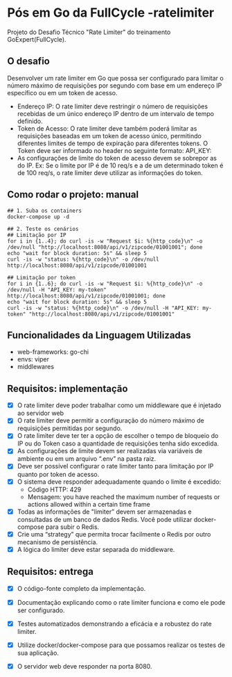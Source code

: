 # Pós em Go da FullCycle -ratelimiter
Projeto do Desafio Técnico "Rate Limiter" do treinamento GoExpert(FullCycle).



## O desafio
Desenvolver um rate limiter em Go que possa ser configurado para limitar o número máximo de requisições por segundo com base em um endereço IP específico ou em um token de acesso.
- Endereço IP: O rate limiter deve restringir o número de requisições recebidas de um único endereço IP dentro de um intervalo de tempo definido.
- Token de Acesso: O rate limiter deve também poderá limitar as requisições baseadas em um token de acesso único, permitindo diferentes limites de tempo de expiração para diferentes tokens. O Token deve ser informado no header no seguinte formato:
API_KEY: <TOKEN>
- As configurações de limite do token de acesso devem se sobrepor as do IP. Ex: Se o limite por IP é de 10 req/s e a de um determinado token é de 100 req/s, o rate limiter deve utilizar as informações do token.



## Como rodar o projeto: manual
``` shell
## 1. Suba os containers
docker-compose up -d

## 2. Teste os cenários
## Limitação por IP
for i in {1..4}; do curl -is -w "Request $i: %{http_code}\n" -o /dev/null "http://localhost:8080/api/v1/zipcode/01001001"; done
echo "wait for block duration: 5s" && sleep 5
curl -is -w "status: %{http_code}\n" -o /dev/null http://localhost:8080/api/v1/zipcode/01001001

## Limitação por token
for i in {1..6}; do curl -is -w "Request $i: %{http_code}\n" -o /dev/null -H "API_KEY: my-token" http://localhost:8080/api/v1/zipcode/01001001; done
echo "wait for block duration: 5s" && sleep 5
curl -is -w "status: %{http_code}\n" -o /dev/null -H "API_KEY: my-token" "http://localhost:8080/api/v1/zipcode/01001001"
```


## Funcionalidades da Linguagem Utilizadas
- web-frameworks: go-chi
- envs: viper
- middlewares



## Requisitos: implementação
- [x] O rate limiter deve poder trabalhar como um middleware que é injetado ao servidor web
- [x] O rate limiter deve permitir a configuração do número máximo de requisições permitidas por segundo.
- [x] O rate limiter deve ter ter a opção de escolher o tempo de bloqueio do IP ou do Token caso a quantidade de requisições tenha sido excedida.
- [x] As configurações de limite devem ser realizadas via variáveis de ambiente ou em um arquivo “.env” na pasta raiz.
- [x] Deve ser possível configurar o rate limiter tanto para limitação por IP quanto por token de acesso.
- [x] O sistema deve responder adequadamente quando o limite é excedido:
    - Código HTTP: 429
    - Mensagem: you have reached the maximum number of requests or actions allowed within a certain time frame
-  [x] Todas as informações de "limiter” devem ser armazenadas e consultadas de um banco de dados Redis. Você pode utilizar docker-compose para subir o Redis.
-  [x] Crie uma “strategy” que permita trocar facilmente o Redis por outro mecanismo de persistência.
-  [x] A lógica do limiter deve estar separada do middleware.

## Requisitos: entrega
- [x] O código-fonte completo da implementação.
- [x] Documentação explicando como o rate limiter funciona e como ele pode ser configurado.
- [x] Testes automatizados demonstrando a eficácia e a robustez do rate limiter.
- [x] Utilize docker/docker-compose para que possamos realizar os testes de sua aplicação.
- [x] O servidor web deve responder na porta 8080.

